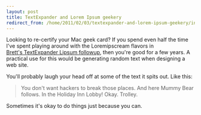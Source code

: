 ```yaml
---
layout: post
title: TextExpander and Lorem Ipsum geekery
redirect_from: /home/2011/02/03/textexpander-and-lorem-ipsum-geekery/index.html
---
```

<p>Looking to re-certify your Mac geek card? If you spend even half the time I've spent playing around with the Loremipscream flavors in <a href="http://brettterpstra.com/textexpander-lipsum-followup-with-ice-cream/">Brett's TextExpander Lipsum followup</a>, then you're good for a few years.
A practical use for this would be generating random text when designing a web site.</p>
<p>You'll probably laugh your head off at some of the text it spits out. Like this:</p>
<blockquote><p>You don't want hackers to break those places. And here Mummy Bear follows. In the Holiday Inn Lobby! Okay. Trolley.</p></blockquote>
<p>Sometimes it's okay to do things just because you can.</p>

